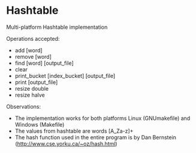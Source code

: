 # Hashtable
Multi-platform Hashtable implementation

Operations accepted:
* add [word]
* remove [word]
* find [word] [output_file]
* clear
* print_bucket [index_bucket] [output_file]
* print [output_file]
* resize double
* resize halve

Observations:
* The implementation works for both platforms Linux (GNUmakefile) and Windows (Makefile)
* The values from hashtable are words [A_Za-z]+
* The hash function used in the entire program is by Dan Bernstein (http://www.cse.yorku.ca/~oz/hash.html)


